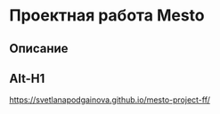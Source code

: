 # Проектная работа Mesto
## Описание
Alt-H1
------ 
https://svetlanapodgainova.github.io/mesto-project-ff/
